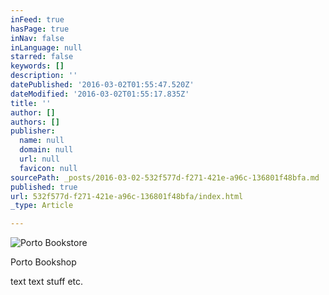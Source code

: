 ```yaml
---
inFeed: true
hasPage: true
inNav: false
inLanguage: null
starred: false
keywords: []
description: ''
datePublished: '2016-03-02T01:55:47.520Z'
dateModified: '2016-03-02T01:55:17.835Z'
title: ''
author: []
authors: []
publisher:
  name: null
  domain: null
  url: null
  favicon: null
sourcePath: _posts/2016-03-02-532f577d-f271-421e-a96c-136801f48bfa.md
published: true
url: 532f577d-f271-421e-a96c-136801f48bfa/index.html
_type: Article

---
```

![Porto Bookstore](https://the-grid-user-content.s3-us-west-2.amazonaws.com/be2768f6-f568-4dc5-a1c6-79e7f1e6c433.jpg)

Porto Bookshop

text text stuff etc.